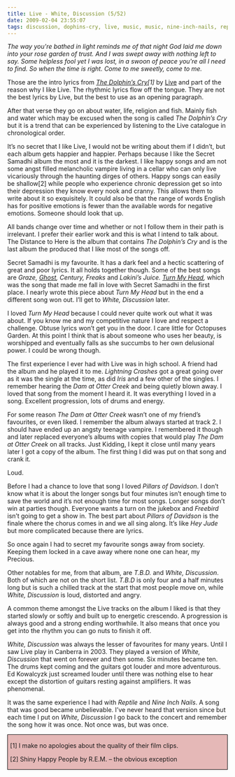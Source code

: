 ```yaml
---
title: Live - White, Discussion (5/52)
date: 2009-02-04 23:55:07
tags: discussion, dophins-cry, live, music, music, nine-inch-nails, reptile, secret-samadhi, the-distance-to-here, throwing-copper, twentyzeronine, white, writing, writing, 
---
```

<em>The way you're bathed in light reminds me of that night God laid me down into your rose garden of trust. And I was swept away with nothing left to say. Some helpless fool yet I was lost, in a swoon of peace you're all I need to find. So when the time is right. Come to me sweetly, come to me.</em>
<p class="MsoNormal">Those are the intro lyrics from <em><a href="http://www.youtube.com/watch?v=WYC3WBFEPvs">The Dolphin’s Cry</a>[1] </em>by <a href="http://www.friendsoflive.com/">Live</a> and part of the reason why I like Live. The rhythmic lyrics flow off the tongue. They are not the best lyrics by Live, but the best to use as an opening paragraph.</p>
<p class="MsoNormal">After that verse they go on about water, life, religion and fish. Mainly fish and water which may be excused when the song is called <em>The Dolphin’s Cry</em> but it is a trend that can be experienced by listening to the Live catalogue in chronological order.</p>
<p class="MsoNormal">It’s no secret that I like Live, I would not be writing about them if I didn’t, but each album gets happier and happier. Perhaps because I like the Secret Samadhi album the most and it is the darkest. I like happy songs and am not some angst filled melancholic vampire living in a cellar who can only live vicariously through the haunting dirges of others. Happy songs can easily be shallow[2] while people who experience chronic depression get so into their depression they know every nook and cranny. This allows them to write about it so exquisitely. It could also be that the range of words English has for positive emotions is fewer than the available words for negative emotions. Someone should look that up.</p>
<p class="MsoNormal">All bands change over time and whether or not I follow them in their path is irrelevant. I prefer their earlier work and this is what I intend to talk about. The Distance to Here is the album that contains <em>The Dolphin’s Cry</em> and is the last album the produced that I like most of the songs off.</p>
<p class="MsoNormal">Secret Samadhi is my favourite. It has a dark feel and a hectic scattering of great and poor lyrics. It all holds together though. Some of the best songs are <em>Graze, <a href="http://www.youtube.com/watch?v=PXi-tHGy5Ks&amp;feature=related">Ghost</a>, Century, Freaks </em>and<em> Lakini’s Juice.</em> <em><a href="http://www.youtube.com/watch?v=kkePELJDp_M&amp;feature=channel">Turn My Head</a>,</em> which was the song that made me fall in love with Secret Samadhi in the first place. I nearly wrote this piece about <em>Turn My Head</em> but in the end a different song won out. I’ll get to <em>White, Discussion</em> later.</p>
<p class="MsoNormal">I loved <em>Turn My Head</em> because I could never quite work out what it was about. If you know me and my competitive nature I love and respect a challenge. Obtuse lyrics won’t get you in the door. I care little for Octopuses Garden. At this point I think that is about someone who uses her beauty, is worshipped and eventually falls as she succumbs to her own delusional power. I could be wrong though.</p>
<p class="MsoNormal">The first experience I ever had with Live was in high school. A friend had the album and he played it to me. <em>Lightning Crashes</em> got a great going over as it was the single at the time, as did <em>Iris</em> and a few other of the singles. I remember hearing the <em>Dam at Otter Creek</em> and being quietly blown away. I loved that song from the moment I heard it. It was everything I loved in a song. Excellent progression, lots of drums and energy.</p>
<p class="MsoNormal">For some reason <em>The</em> <em>Dam at Otter Creek</em> wasn’t one of my friend’s favourites, or even liked. I remember the album always started at track 2. I should have ended up an angsty teenage vampire. I remembered it though and later replaced everyone’s albums with copies that would play <em>The Dam at Otter Creek</em> on all tracks. Just Kidding, I kept it close until many years later I got a copy of the album. The first thing I did was put on that song and crank it.</p>
<p class="MsoNormal">Loud.</p>
<p class="MsoNormal">Before I had a chance to love that song I loved <em>Pillars of Davidson</em>. I don’t know what it is about the longer songs but four minutes isn’t enough time to save the world and it’s not enough time for most songs. Longer songs don’t win at parties though. Everyone wants a turn on the jukebox and <em>Freebird</em> isn’t going to get a show in. The best part about <em>Pillars of Davidson</em> is the finale where the chorus comes in and we all sing along. It’s like <em>Hey Jude</em> but more complicated because there are lyrics.</p>
<p class="MsoNormal">So once again I had to secret my favourite songs away from society. Keeping them locked in a cave away where none one can hear, my Precious.</p>
<p class="MsoNormal">Other notables for me, from that album, are <em>T.B.D.</em> and <em>White, Discussion</em>. Both of which are not on the short list. <em>T.B.D</em> is only four and a half minutes long but is such a chilled track at the start that most people move on, while <em>White, Discussion</em> is loud, distorted and angry.</p>
<p class="MsoNormal">A common theme amongst the Live tracks on the album I liked is that they started slowly or softly and built up to energetic crescendo. A progression is always good and a strong ending worthwhile. It also means that once you get into the rhythm you can go nuts to finish it off.</p>
<p class="MsoNormal"><em>White, Discussion</em> was always the lesser of favourites for many years. Until I saw Live play in Canberra in 2003. They played a version of <em>White, Discussion</em> that went on forever and then some. Six minutes became ten. The drums kept coming and the guitars got louder and more adventurous. Ed Kowalcyzk just screamed louder until there was nothing else to hear except the distortion of guitars resting against amplifiers. It was phenomenal.</p>
<p class="MsoNormal">It was the same experience I had with <em>Reptile</em> and <em>Nine Inch Nails</em>. A song that was good became unbelievable. I’ve never heard that version since but each time I put on <em>White, Discussion</em> I go back to the concert and remember the song how it was once. Not once was, but was once.</p>
<p class="MsoNormal"></p>

<div style="border: 1pt solid windowtext; padding: 1pt 4pt; background: #e5b8b7 none repeat scroll 0% 0%; -moz-background-clip: -moz-initial; -moz-background-origin: -moz-initial; -moz-background-inline-policy: -moz-initial;">
<p class="MsoNormal" style="border: medium none; padding: 0cm; background: #e5b8b7 none repeat scroll 0% 0%; -moz-background-clip: -moz-initial; -moz-background-origin: -moz-initial; -moz-background-inline-policy: -moz-initial;">[1] I make no apologies about the quality of their film clips.</p>
<p class="MsoNormal" style="border: medium none; padding: 0cm; background: #e5b8b7 none repeat scroll 0% 0%; -moz-background-clip: -moz-initial; -moz-background-origin: -moz-initial; -moz-background-inline-policy: -moz-initial;">[2] Shiny Happy People by R.E.M. – the obvious exception</p>

</div>
<p class="MsoNormal"></p>